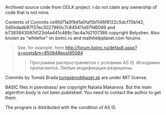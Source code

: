Archived source code from ODLK project.
I do not claim any ownership of code that is not mine.

Contents of Commits ce9fd71a0f9d1a0faf5b1146f8122c5dcf70b142,
0d0edadb97f37ec3027960c7c845411e97fd6099 and
b7383843097d123d4a441c488c7ac4a7d2107386
copyright Belyshev. Also known as "whitefox" on boinc.ru and mathhelpplanet.com forums.

> See, for example, here
> http://forum.boinc.ru/default.aspx?g=posts&m=85084#post85084
>> Программа распространяется с условием AS IS. Исходники прилагаются. Любые модификации разрешены.

Commits by Tomáš Brada <tomasbrod@azet.sk> are under MIT license.

BASIC files in psevdoass/ are copyright Natalia Makarova. But the main algorithm
body is not been published. You need to contact the author to get them.

The program is distributed with the condition of AS IS.
